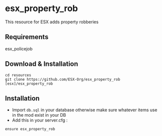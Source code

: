 # esx_property_rob

This resource for ESX adds property robberies

## Requirements
esx_policejob

## Download & Installation

```
cd resources
git clone https://github.com/ESX-Org/esx_property_rob [esx]/esx_property_rob
```


## Installation
- Import `db.sql` in your database otherwise make sure whatever items use in the mod exist in your DB
- Add this in your server.cfg :

```
ensure esx_property_rob
```